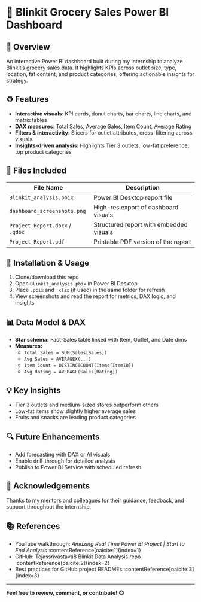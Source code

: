 # 🛒 Blinkit Grocery Sales Power BI Dashboard

## 📘 Overview
An interactive Power BI dashboard built during my internship to analyze Blinkit’s grocery sales data. It highlights KPIs across outlet size, type, location, fat content, and product categories, offering actionable insights for strategy.

## ⚙️ Features
- **Interactive visuals**: KPI cards, donut charts, bar charts, line charts, and matrix tables  
- **DAX measures**: Total Sales, Average Sales, Item Count, Average Rating  
- **Filters & interactivity**: Slicers for outlet attributes, cross-filtering across visuals  
- **Insights-driven analysis**: Highlights Tier 3 outlets, low-fat preference, top product categories

## 📂 Files Included
| File Name                          | Description                                         |
|-----------------------------------|-----------------------------------------------------|
| `Blinkit_analysis.pbix`           | Power BI Desktop report file                        |
| `dashboard_screenshots.png`       | High-res export of dashboard visuals               |
| `Project_Report.docx` / `.gdoc`   | Structured report with embedded visuals            |
| `Project_Report.pdf`              | Printable PDF version of the report                |

## 🚀 Installation & Usage
1. Clone/download this repo  
2. Open `Blinkit_analysis.pbix` in Power BI Desktop  
3. Place `.pbix` and `.xlsx` (if used) in the same folder for refresh  
4. View screenshots and read the report for metrics, DAX logic, and insights

## 📊 Data Model & DAX
- **Star schema:** Fact-Sales table linked with Item, Outlet, and Date dims  
- **Measures:**
  - `Total Sales = SUM(Sales[Sales])`
  - `Avg Sales = AVERAGEX(...)`
  - `Item Count = DISTINCTCOUNT(Items[ItemID])`
  - `Avg Rating = AVERAGE(Sales[Rating])`

## 💡 Key Insights
- Tier 3 outlets and medium-sized stores outperform others  
- Low-fat items show slightly higher average sales  
- Fruits and snacks are leading product categories  

## 🔍 Future Enhancements
- Add forecasting with DAX or AI visuals  
- Enable drill-through for detailed analysis  
- Publish to Power BI Service with scheduled refresh  

## 🙏 Acknowledgements
Thanks to my mentors and colleagues for their guidance, feedback, and support throughout the internship.

## 📚 References
- YouTube walkthrough: *Amazing Real Time Power BI Project | Start to End Analysis* :contentReference[oaicite:1]{index=1}  
- GitHub: Tejassrivastava8 Blinkit Data Analysis repo :contentReference[oaicite:2]{index=2}  
- Best practices for GitHub project READMEs :contentReference[oaicite:3]{index=3}  

---

**Feel free to review, comment, or contribute! 😊**
